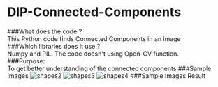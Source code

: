 # DIP-Connected-Components
###What does the code ?<br/>
This Python code finds Connected Components in an image<br/>
###Which libraries does it use ?<br/>
Numpy and PIL. The code doesn't using Open-CV function.<br/>
###Purpose:<br/>
To get better understanding of the connected components
###Sample Images
![shapes2](https://user-images.githubusercontent.com/19593774/104092578-ad459780-52a6-11eb-869b-a7571ad2ede6.png)
![shapes3](https://user-images.githubusercontent.com/19593774/104092580-ae76c480-52a6-11eb-85eb-72f4768aa347.png)
![shapes4](https://user-images.githubusercontent.com/19593774/104092581-af0f5b00-52a6-11eb-8290-b183b770dee5.png)
###Sample Images Result
